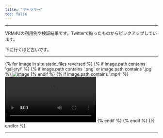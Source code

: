 ```yaml
---
title: "ギャラリー"
toc: false
---
```


----

VRM4Uの利用例や検証結果です。Twitterで貼ったものからピックアップしています。

下に行くほど古いです。

----

{% for image in site.static_files reversed %}
  {% if image.path contains 'gallery/' %}
    {% if image.path contains '.png' or image.path contains '.jpg' %}
<img src="{{ site.baseurl }}{{ image.path }}" alt="image" />
    {% endif %}
    {% if image.path contains '.mp4' %}
<video src="{{ site.baseurl }}{{ image.path }}" controls></video>
    {% endif %}
  {% endif %}
{% endfor %}


----
